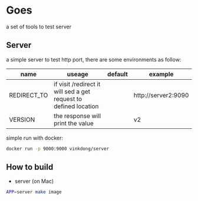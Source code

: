 # Goes

a set of tools to test server

## Server

a simple server to test http port, there are some environments as follow:

name |  useage | default | example
---- | ---- | ---- | ----
REDIRECT_TO| if visit /redirect it will sed a get request to defined location | | http://server2:9090
VERSION | the response will print the value | | v2

simple run with docker:

```bash
docker run -p 9000:9000 vinkdong/server
```


## How to build

- server (on Mac)

```bash
APP=server make image
```